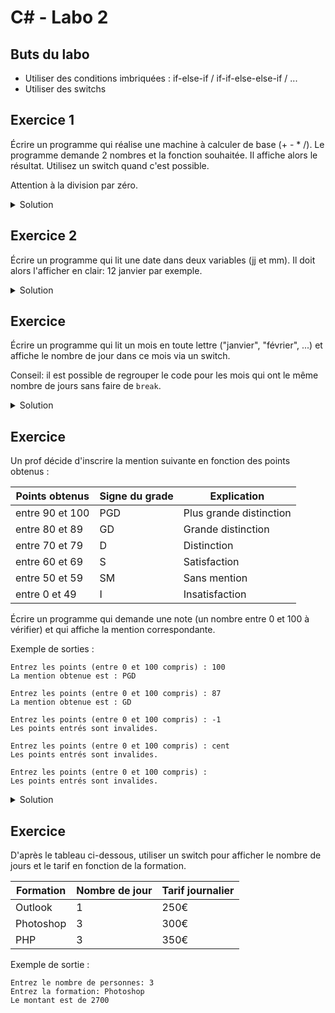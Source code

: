# C# - Labo 2

## Buts du labo
- Utiliser des conditions imbriquées : if-else-if / if-if-else-else-if / ...
- Utiliser des switchs

## Exercice 1

Écrire un programme qui réalise une machine à calculer de base (+ - * /). Le programme demande 2 nombres et la fonction souhaitée. Il affiche alors le résultat. Utilisez un switch quand c'est possible.

Attention à la division par zéro.

<details>
	<summary>Solution</summary>

```csharp
using System;

public class Program
{
	public static void Main()
	{
		// Déclarations des 2 variables pour y mettre les nombres lus
		double nombre1, nombre2;
		// Déclarations de la variable pour y mettre l'opération lue
		string operation;
		
		// Affichage de la question
		Console.Write("Entrez le premier nombre : ");
		
		// Lecture, transformation en entier et assignation du premier nombre
		nombre1 = int.Parse(Console.ReadLine());

		// Affichage de la question
		Console.Write("Entrez l'opération (+,-,/,*) : ");
		// Lecture et assignation de l'opération
		operation = Console.ReadLine();
			
		// Affichage de la question
		Console.Write("Entrez le deuxième nombre : ");
		// Lecture, transformation en entier et assignation du second nombre
		nombre2 = int.Parse(Console.ReadLine());
		
		// Déclaration du résultat et assignation de la valeur NaN (Not a number)
		double resultat = double.NaN;
		
		// sélection du cas en fonction de la valeur d'operation
		switch(operation) {
			// si c'est +...
			case "+": 
				// ... on fait une addition
				resultat = nombre1 + nombre2;
				// ... et on sort du switch
				break;
			// si c'est -...
			case "-": 
				// ... on fait une soustraction
				resultat = nombre1 - nombre2;
				// ... et on sort du switch
				break;
			// si c'est /...
			case "/": 
				// ... on fait une division
				resultat = nombre1 / nombre2;
				// ... et on sort du switch
				break;
			// si c'est *...
			case "*": 
				// ... on fait une multiplication
				resultat = nombre1 * nombre2;
				// ... et on sort du switch
				break;
		}
		// si le résultat est toujours NaN, alors l'opération n'était pas +, -, /, ou *
		if (resultat.CompareTo(double.NaN) == 0) {
			// ... on affiche l'erreur
			Console.WriteLine("Opération {0} non permise", operation);
		} else {	
			// ... sinon on affiche le calcul et le résultat
			Console.WriteLine("{0} {1} {2} = {3}", nombre1, operation, nombre2, resultat);
		}
	}
}
```
</details>

## Exercice 2

Écrire un programme qui lit une date dans deux variables (jj et mm). Il doit alors l'afficher en clair: 12 janvier par exemple.

<details>
	<summary>Solution</summary>

```csharp
using System;

public class Program
{
	public static void Main()
	{
		// Déclarations des 2 variables pour y mettre la date lue
		int jj, mm;
		
		// Affichage de la question
		Console.Write("Entrez le jour : ");
		
		// Lecture, transformation en entier et assignation du jour
		jj = int.Parse(Console.ReadLine());

		// Affichage de la question
		Console.Write("Entrez le mois : ");
		
		// Lecture, transformation en entier et assignation du jour
		mm = int.Parse(Console.ReadLine());
		
		Console.Write("{0} ", jj);
			
		// sélection du cas en fonction de la valeur de mm
		switch(mm) {
			case 1:
				Console.WriteLine("janvier");
				break;
			case 2: 
				Console.WriteLine("février");
				break;
			case 3: 
				Console.WriteLine("mars");
				break;
			case 4: 
				Console.WriteLine("avril");
				break;
			case 5: 
				Console.WriteLine("mai");
				break;
			case 6: 
				Console.WriteLine("juin");
				break;
			case 7: 
				Console.WriteLine("juillet");
				break;
			case 8: 
				Console.WriteLine("août");
				break;
			case 9: 
				Console.WriteLine("septembre");
				break;
			case 10: 
				Console.WriteLine("octobre");
				break;
			case 11: 
				Console.WriteLine("novembre");
				break;
			case 12: 
				Console.WriteLine("décembre");
				break;
			default:
				// si on est dans aucun cas, on affiche "mois inconnu"
				Console.WriteLine("mois inconnu");
				break;
		}
	}
}
```
</details>

## Exercice 

Écrire un programme qui lit un mois en toute lettre ("janvier", "février", ...) et affiche le nombre de jour dans ce mois via un switch.

Conseil: il est possible de regrouper le code pour les mois qui ont le même nombre de jours sans faire de ```break```.

<details>
	<summary>Solution</summary>

```csharp
using System;

public class Program
{
	public static void Main()
	{
		// Déclarations de la variable pour y mettre le mois
		string mois;
		
		// Affichage de la question
		Console.Write("Entrez le mois : ");
		
		// Lecture et assignation du mois
		mois = Console.ReadLine();
					
		// sélection du cas en fonction de la valeur de mois
		switch(mois) {
			case "janvier":
			case "mars":
			case "mai":
			case "juillet":
			case "août":
			case "octobre":
			case "décembre":
				Console.WriteLine("31 jours");
				break;
			case "février":
				Console.WriteLine("28 ou 29 jours");
				break;
			case "avril":
			case "juin":
			case "septembre":
			case "novembre":
				Console.WriteLine("30 jours");
				break;
			default:
				// si on est dans aucun cas, on affiche "mois inconnu"
				Console.WriteLine("mois inconnu");
				break;
		}
	}
}
```
</details>

## Exercice 

Un prof décide d'inscrire la mention suivante en fonction des points obtenus :

| Points obtenus  | Signe du grade | Explication             |
|-----------------|----------------|-------------------------|
| entre 90 et 100 | PGD            | Plus grande distinction |
| entre 80 et 89  | GD             | Grande distinction      |
| entre 70 et 79  | D              | Distinction             |
| entre 60 et 69  | S              | Satisfaction            |
| entre 50 et 59  | SM             | Sans mention            |
| entre 0 et 49   | I              | Insatisfaction          |


Écrire un programme qui demande une note (un nombre entre 0 et 100 à vérifier) et qui affiche la mention correspondante.

Exemple de sorties :

```
Entrez les points (entre 0 et 100 compris) : 100
La mention obtenue est : PGD
```
```
Entrez les points (entre 0 et 100 compris) : 87
La mention obtenue est : GD
```
```
Entrez les points (entre 0 et 100 compris) : -1
Les points entrés sont invalides.
```
```
Entrez les points (entre 0 et 100 compris) : cent
Les points entrés sont invalides.
```
```
Entrez les points (entre 0 et 100 compris) : 
Les points entrés sont invalides.
```

<details>
	<summary>Solution</summary>

```csharp
using System;

public class Program
{
	public static void Main()
	{
		// Déclaration de la variable pour y mettre les points obtenus
		int points;
		
		// Déclaration de la variable qui contiendra le grade obtenu
		string grade = "";
		
		// Affichage de la question
		Console.Write("Entrez les points (entre 0 et 100 compris) : ");
		
		// Lecture, transformation en entier et assignation du jour
		bool estUnEntier = int.TryParse(Console.ReadLine(), out points);
		
		if (estUnEntier == false || points < 0 || points > 100) {
			// si le nombre entré n'est pas un nombre ou s'il n'est pas compris entre les 0 et 100 compris
			grade = "Erreur";
		} else if (points >= 90) {
			// ici, points >= 90 et points <= 100
			grade = "PGD";
		} else if (points >= 80) {
			// ici, points >= 80 et points < 90
			grade = "GD";
		} else if (points >= 70) {
			// ici, points >= 70 et points < 80
			grade = "D";
		} else if (points >= 60) {
			// ici, points >= 60 et points < 70
			grade = "S";
		} else if (points >= 50) {
			// ici, points >= 50 et points < 60
			grade = "SM";
		} else if (points < 50) {
			// ici, points >= 0 et points < 50
			grade = "I";
		}
		
		if (grade == "Erreur") {
			// si il y avait une erreur
			Console.WriteLine("Les points entrés sont invalides.");
		} else {
			// sinon on affiche la mention obtenue
			Console.WriteLine("La mention obtenue est : {0}", grade);
		}
	}
}
```
</details>

## Exercice 

D'après le tableau ci-dessous, utiliser un switch pour afficher le nombre de jours et le tarif en fonction de la formation.

| Formation | Nombre de jour | Tarif journalier |
|-----------|----------------|------------------|
| Outlook   | 1              | 250€             |
| Photoshop | 3              | 300€             |
| PHP       | 3              | 350€             |

Exemple de sortie : 

```
Entrez le nombre de personnes: 3
Entrez la formation: Photoshop
Le montant est de 2700
```
